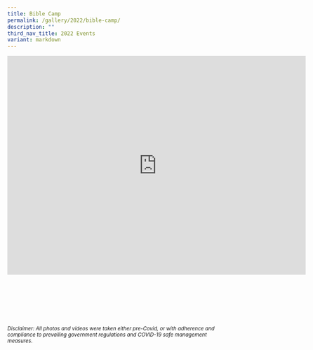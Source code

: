 ```yaml
---
title: Bible Camp
permalink: /gallery/2022/bible-camp/
description: ""
third_nav_title: 2022 Events
variant: markdown
---
```

<iframe allowfullscreen="true" height="499" width="680" frameborder="0" src="https://docs.google.com/presentation/d/e/2PACX-1vT3aJvsWGpWtBkRF8kWzcmR5BPCMTPmcK_uEVqazPazCxNqezAftlJxlN6qOjUayiGFCgz60qs0bbZD/embed?start=true&amp;loop=true&amp;delayms=3000"></iframe>


<br><br><br><br><br><br>
<sup>_Disclaimer: All photos and videos were taken either pre-Covid, or with adherence and compliance to prevailing government regulations and COVID-19 safe management measures._</sup>